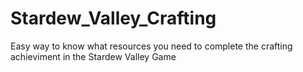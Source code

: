 # Stardew_Valley_Crafting
Easy way to know what resources you need to complete the crafting achieviment in the Stardew Valley Game

